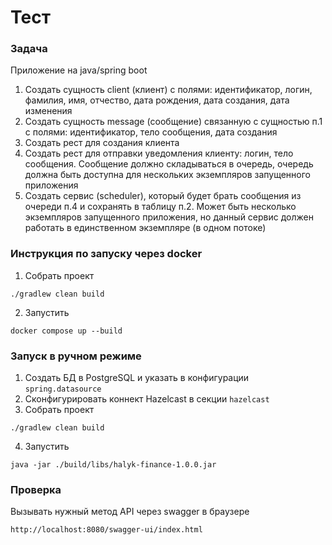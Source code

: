 # Тест

### Задача

Приложение на java/spring boot
1. Создать сущность client (клиент) с полями: идентификатор, логин, фамилия, имя, отчество, дата рождения, дата создания, дата изменения
2. Создать сущность message (сообщение) связанную с сущностью п.1 с полями: идентификатор, тело сообщения, дата создания
3. Создать рест для создания клиента
4. Создать рест для отправки уведомления клиенту: логин, тело сообщения. Сообщение должно складываться в очередь, очередь должна быть доступна для нескольких экземпляров запущенного приложения
5. Создать сервис (scheduler), который будет брать сообщения из очереди п.4 и сохранять в таблицу п.2. Может быть несколько экземпляров запущенного приложения, но данный сервис должен работать в единственном экземпляре (в одном потоке)


### Инструкция по запуску через docker

1. Собрать проект
```shell
./gradlew clean build
```

2. Запустить
```shell
docker compose up --build
```

### Запуск в ручном режиме

1. Создать БД в PostgreSQL и указать в конфигурации `spring.datasource`
2. Сконфигурировать коннект Hazelcast в секции `hazelcast`
3. Собрать проект
```shell
./gradlew clean build
```
4. Запустить
```shell
java -jar ./build/libs/halyk-finance-1.0.0.jar
```

### Проверка

Вызывать нужный метод API через swagger в браузере
```
http://localhost:8080/swagger-ui/index.html
```